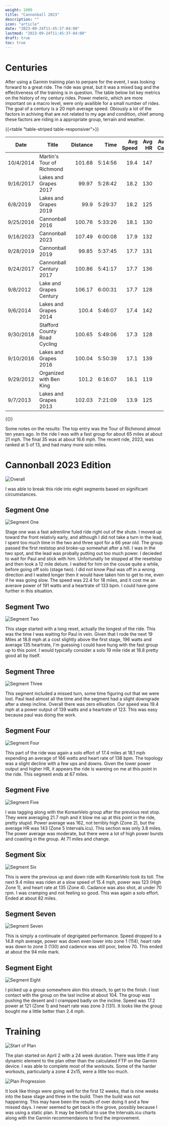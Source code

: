 ```yaml
---
weight: 1000
title: "Cannonball 2023"
description: ""
icon: "article"
date: "2023-09-24T11:45:37-04:00"
lastmod: "2023-09-24T11:45:37-04:00"
draft: true
toc: true
---
```

# Centuries

After using a Garmin training plan to perpare for the event, I was looking forward to a great ride. The ride was great, but it was a mixed bag and the effectiveness of the training is in question. The table below list key metrics on the history of my century rides. Power meteric, which are more important on a macro level, were only availible for a small number of rides. The goal of a century is a 20 mph average speed. Obiously a lot of the factors in achiving that are not related to my age and condition, chief among these factors are riding in a appropriate group, terrain and weather.

{{<table "table-striped table-responsiver">}}

| Date      | Title                        | Distance |    Time | Avg Speed | Avg HR | Avg Bike Cadence |
| --------- | ---------------------------- | -------: | ------: | --------: | -----: | ---------------: |
| 10/4/2014 | Martin's Tour of Richmond    |   101.68 | 5:14:56 |      19.4 |    147 |               83 |
| 9/16/2017 | Lakes and Grapes 2017        |    99.97 | 5:28:42 |      18.2 |    130 |               75 |
| 6/8/2019  | Lakes and Grapes 2019        |     99.9 | 5:29:37 |      18.2 |    125 |               72 |
| 9/25/2016 | Cannonball 2016              |   100.76 | 5:33:26 |      18.1 |    130 |               73 |
| 9/16/2023 | Cannonball 2023              |   107.49 | 6:00:08 |      17.9 |    132 |               74 |
| 9/28/2019 | Cannonball 2019              |    99.85 | 5:37:45 |      17.7 |    131 |               75 |
| 9/24/2017 | Cannonball Century 2017      |   100.86 | 5:41:17 |      17.7 |    136 |               72 |
| 9/8/2012  | Lake and Grapes Century      |   106.17 | 6:00:31 |      17.7 |    128 |               71 |
| 9/6/2014  | Lakes and Grapes 2014        |    100.4 | 5:46:07 |      17.4 |    142 |               81 |
| 9/30/2018 | Stafford County Road Cycling |   100.65 | 5:49:06 |      17.3 |    128 |               72 |
| 9/10/2016 | Lakes and Grapes 2016        |   100.04 | 5:50:39 |      17.1 |    139 |               71 |
| 9/29/2012 | Organized with Ben King      |    101.2 | 6:16:07 |      16.1 |    119 |               71 |
| 9/7/2013  | Lakes and Grapes 2013        |   102.03 | 7:21:09 |      13.9 |    125 |               78 |

{{</table>}}

Some notes on the results: The top entry was the Tour of Richmond almost ten years ago.  In the ride I was with a fast group for about 65 miles at about 21 mph. The final 35 was at about 16.6 mph. The recent ride, 2023, was ranked at 5 of 13, and had many more solo miles.

# Cannonball 2023 Edition

![Overall](/images/Cannonball/CB2023-Overall.PNG)

I was able to break this ride into eight segments based on significant circumstances.

## Segment One

![Segment One](/images/Cannonball/First-Stage-Fast-Group.PNG)

Stage one was a fast adreniline fuled ride right out of the shute. I moved up toward the front relativly early, and although I did not take a turn in the lead, I spent too much time in the two and three spot for a 66 year old. The group passed the first reststop and broke-up somewhat after a hill. I was in the two spot, and the lead was probally putting out too much power. I decieded to wait for Paul and stick with him. Unfortunatly he stopped at the  resetstop and then took a 12 mile deture. I waited for him on the couse quite a while, before going off solo (stage two). I did not know Paul was off in a wrong direction and I waited longer then it would have taken him to get to me, even if he was going slow.  The speed was 22.4 for 18 miles, and it cost me an averave power of 191 watts and a heartrate of 133 bpm. I could have gone further in this situation.

## Segment Two

![Segment Two](/images/Cannonball/Second-Stage-Solo.PNG)

This stage started with a long reset, actually the longest of the ride. This was the time I was waiting for Paul in vein.  Given that I rode the next 19 Miles at 18.8 mph at a cost slightly above the first stage, 196 watts and average 135 heartrate, I'm guessing I could have hung with the fast group up to this point. I would typically consider a solo 19 mile ride at 18.8 pretty good all by itself.

## Segment Three

![Segment Three](/images/Cannonball/Third-Stage-with-Paul.PNG)

This segment included a missed turn, some time figuring out that we were lost. Paul lead almost all the time and the segment had a slight downgrade after a steep incline. Overall there was zero ellivation. Our speed was 19.4 mph at a power output of 139 watts and a heartrate of 123.  This was easy because paul was doing the work.

## Segment Four

![Segment Four](/images/Cannonball/Forth-Stage-Solo.PNG)

This part of the ride was again a solo effort of 17.4 miles at 18.1 mph expending an average of 166 watts and heart rate of 138 bpm. The topology was a slight decline with a few ups and downs. Given the lower power output and higher HR, it appears the ride is wareing on me at this point in the ride. This segment ends at 67 miles.

## Segment Five

![Segment Five](/images/Cannonball/Fifth-Stage-Kvelo.PNG)

I was tagging along with the KoreanVelo group after the previous rest stop. They were averaging 21.7 mph and it blow me up at this point in the ride, pretty stupid. Power average was 162, not terribly high (Zone 2), but the average HR was 143 (Zone 5 Intervals.icu). This section was only 3.8 miles. The power average was moderate, but there were a lot of high power bursts and coasting in the group. At 71 miles and change.

## Segment Six

![Segment Six](/images/Cannonball/Sixth-sStage-solo.PNG)

This is were the previous up and down ride with KoreanVelo took its toll.  The next 9.4 miles was riden at a slow speed of 15.4 mph, power was 123 (High Zone 1), and heart rate at 135 (Zone 4). Cadance was also shot, at under 70 rpm. I was cramping and not feeling so good. This was again a solo effort. Ended at about 82 miles.

## Segment Seven

![Segment Seven](/images/Cannonball/Seventh-Solo.PNG)

This is simply a continuate of degrigated performance. Speed dropped to a 14.8 mph average, power was down even lower into zone 1 (114), heart rate was down to zone 3 (130) and cadence was still poor, below 70. This ended at about the 94 mile mark.

## Segment Eight

![Segment Eight](/images/Cannonball/Eighth-With-goup.PNG)

I picked up a group somewhere alon this streach, to get to the finish. I lost contact with the group on the last incline at about 104. The group was pushing the desent and I crampped badly on the incline. Speed was 17.2 power at 121 (Zone 1) and heart rate was zone 3 (131). It looks like the group bought me a little better than 2.4 mph.

# Training

![Start of Plan](/images/Cannonball/ThePlan.PNG)

The plan started on April 2 with a 24 week duration. There was little if any dynamic element to the plan other than the calculated FTP on the Garmin device. I was able to complete most of the workouts. Some of the harder workouts, particularly a zone 4 2x15, were a little too much.

![Plan Progression](/images/Cannonball/Progress.PNG)

It look like things were going well for the first 12 weeks, that is nine weeks into the base stage and three in the build. Then the build was not happening. This may have been the results of over doing it and a few missed days. I never seemed to get back in the grove, possibly because I was using a static plan. It may be benifical to use the Intervals.icu charts along with the Garmin recommendaions to find the improvement.